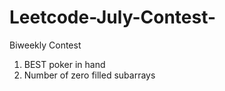# Leetcode-July-Contest-
Biweekly Contest 
1) BEST poker in hand
2) Number of zero filled subarrays
